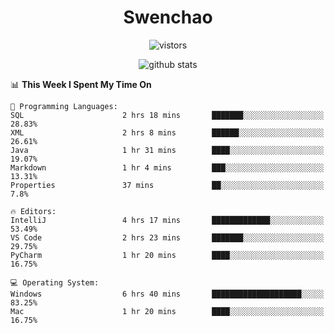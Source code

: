 <h1 align="center">Swenchao</h3>

<p align="center">
  <img src="https://visitor-badge.glitch.me/badge?page_id=Swenchao" alt="vistors" />
</p>

<p align="center">
  <img src="https://github-readme-stats.vercel.app/api?username=Swenchao&count_private=true&show_icons=true&theme=vue-dark&hide_title=true" alt="github stats" />
</p>

<!--START_SECTION:waka-->
📊 **This Week I Spent My Time On** 

```text
💬 Programming Languages: 
SQL                      2 hrs 18 mins       ███████░░░░░░░░░░░░░░░░░░   28.83% 
XML                      2 hrs 8 mins        ██████░░░░░░░░░░░░░░░░░░░   26.61% 
Java                     1 hr 31 mins        ████░░░░░░░░░░░░░░░░░░░░░   19.07% 
Markdown                 1 hr 4 mins         ███░░░░░░░░░░░░░░░░░░░░░░   13.31% 
Properties               37 mins             ██░░░░░░░░░░░░░░░░░░░░░░░   7.8%

🔥 Editors: 
IntelliJ                 4 hrs 17 mins       █████████████░░░░░░░░░░░░   53.49% 
VS Code                  2 hrs 23 mins       ███████░░░░░░░░░░░░░░░░░░   29.75% 
PyCharm                  1 hr 20 mins        ████░░░░░░░░░░░░░░░░░░░░░   16.75%

💻 Operating System: 
Windows                  6 hrs 40 mins       ████████████████████░░░░░   83.25% 
Mac                      1 hr 20 mins        ████░░░░░░░░░░░░░░░░░░░░░   16.75%

```


<!--END_SECTION:waka-->
